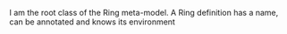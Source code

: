 I am the root class of the Ring meta-model.A Ring definition has a name, can be annotated and knows its environment